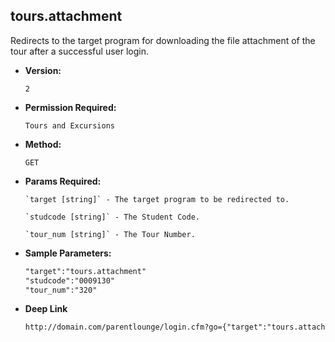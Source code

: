 **tours.attachment**
----
  Redirects to the target program for downloading the file attachment of the tour after a successful user login.

* **Version:**

  	`2`

* **Permission Required:**

  	`Tours and Excursions`

* **Method:**

  	`GET`
  
*  **Params Required:**

	   `target [string]` - The target program to be redirected to.

	   `studcode [string]` - The Student Code.

	   `tour_num [string]` - The Tour Number.

* **Sample Parameters:**

	```HTML
	"target":"tours.attachment"
	"studcode":"0009130"
	"tour_num":"320"
	```

* **Deep Link**

	```HTML
	http://domain.com/parentlounge/login.cfm?go={"target":"tours.attachment","studcode":"0009130","tour_num":"320","prod_menu":"N"}
	```